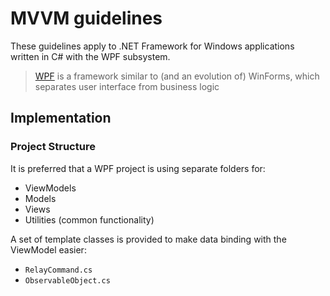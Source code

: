 # MVVM guidelines

These guidelines apply to .NET Framework for Windows applications written in C# with the WPF subsystem.

> [WPF](https://github.com/dotnet/wpf) is a framework similar to (and an evolution of) WinForms, which separates user interface from business logic


## Implementation

### Project Structure

It is preferred that a WPF project is using separate folders for:
- ViewModels
- Models
- Views
- Utilities (common functionality)

A set of template classes is provided to make data binding with the ViewModel easier:
* `RelayCommand.cs`
* `ObservableObject.cs`

